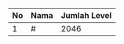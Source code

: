 | No | Nama            | Jumlah Level |
|----|-----------------|--------------|
| 1  | #    |    2046        |
